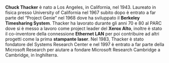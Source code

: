 **Chuck Thacker** è nato a Los Angeles, in California, nel 1943.
Laureato in fisica presso University of California nel 1967 subito dopo è entrato a far parte del “Project Genie” nel 1968 dove ha sviluppato il __Berkeley Timesharing System__. 
Thacker ha lavorato durante gli anni 70 e 80 al PARC dove si è messo a lavoro come project leader del __Xerox Alto__, inoltre è stato il co-inventore della connessione __Ethernet LAN__ per poi contribuire ad altri progetti come la prima __stampante laser__. 
Nel 1983, Thacker è stato fondatore del Systems Research Center e nel 1997 è entrato a far parte della Microsoft Research per aiutare a fondare Microsoft Research Cambridge a Cambridge, in Inghilterra.

